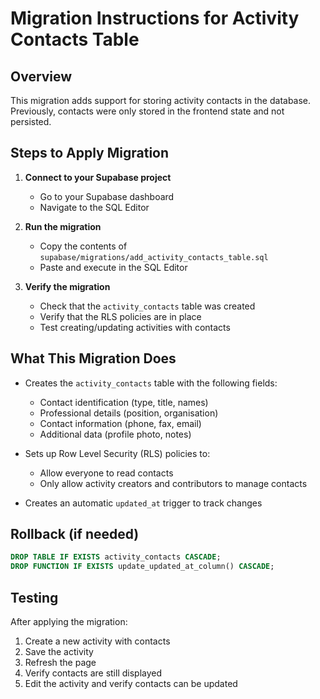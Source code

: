 # Migration Instructions for Activity Contacts Table

## Overview
This migration adds support for storing activity contacts in the database. Previously, contacts were only stored in the frontend state and not persisted.

## Steps to Apply Migration

1. **Connect to your Supabase project**
   - Go to your Supabase dashboard
   - Navigate to the SQL Editor

2. **Run the migration**
   - Copy the contents of `supabase/migrations/add_activity_contacts_table.sql`
   - Paste and execute in the SQL Editor

3. **Verify the migration**
   - Check that the `activity_contacts` table was created
   - Verify that the RLS policies are in place
   - Test creating/updating activities with contacts

## What This Migration Does

- Creates the `activity_contacts` table with the following fields:
  - Contact identification (type, title, names)
  - Professional details (position, organisation)
  - Contact information (phone, fax, email)
  - Additional data (profile photo, notes)
  
- Sets up Row Level Security (RLS) policies to:
  - Allow everyone to read contacts
  - Only allow activity creators and contributors to manage contacts

- Creates an automatic `updated_at` trigger to track changes

## Rollback (if needed)

```sql
DROP TABLE IF EXISTS activity_contacts CASCADE;
DROP FUNCTION IF EXISTS update_updated_at_column() CASCADE;
```

## Testing

After applying the migration:
1. Create a new activity with contacts
2. Save the activity
3. Refresh the page
4. Verify contacts are still displayed
5. Edit the activity and verify contacts can be updated 